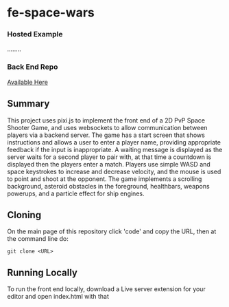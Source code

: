# fe-space-wars

### Hosted Example

........

### Back End Repo

[Available Here](https://github.com/Mycroftd/be-space-wars)

## Summary
This project uses pixi.js to implement the front end of a 2D PvP Space Shooter Game, and uses websockets to allow communication between players via a backend server. The game has a start screen that shows instructions and allows a user to enter a player name, providing appropriate feedback if the input is inappropriate. A waiting message is displayed as the server waits for a second player to pair with, at that time a countdown is displayed then the players enter a match. Players use simple WASD and space keystrokes to increase and decrease velocity, and the mouse is used to point and shoot at the opponent. The game implements a scrolling background, asteroid obstacles in the foreground, healthbars, weapons powerups, and a particle effect for ship engines.

## Cloning
On the main page of this repository click 'code' and copy the URL, then at the command line do:

    git clone <URL>

## Running Locally
To run the front end locally, download a Live server extension for your editor and open index.html with that